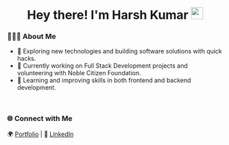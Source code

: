 <h1 align="center">
 Hey there! I'm Harsh Kumar 
  <img src="https://media.giphy.com/media/hvRJCLFzcasrR4ia7z/giphy.gif" width="28">
</h1>
<p align="center">
  <a src="https://readme-typing-svg.herokuapp.com/?lines= Self%20Taught%20Programmer;Curious,%20tinkerer,%20and%20explorer%20...&center=true&width=380&height=45"></a>
</p>
 
  <div align="left"> 
    <h3> 👨🏻‍💻 About Me </h3>
    <ul>
      <li>🤔 Exploring new technologies and building software solutions with quick hacks.</li>
      <li>💼 Currently working on Full Stack Development projects and volunteering with Noble Citizen Foundation.</li>
      <li>🌱 Learning and improving skills in both frontend and backend development.</li>
    </ul>
  </div> 
</div>

<br clear="both" />



<div>
  <h3> 🌐 Connect with Me </h3>
  <p>
    🌍  <a href="https://harshkportfolio.vercel.app/" target="_blank">Portfolio</a> | 
    💼  <a href="https://www.linkedin.com/in/harsh-kumar-35536b250/" target="_blank">LinkedIn</a>
  </p>
</div>
